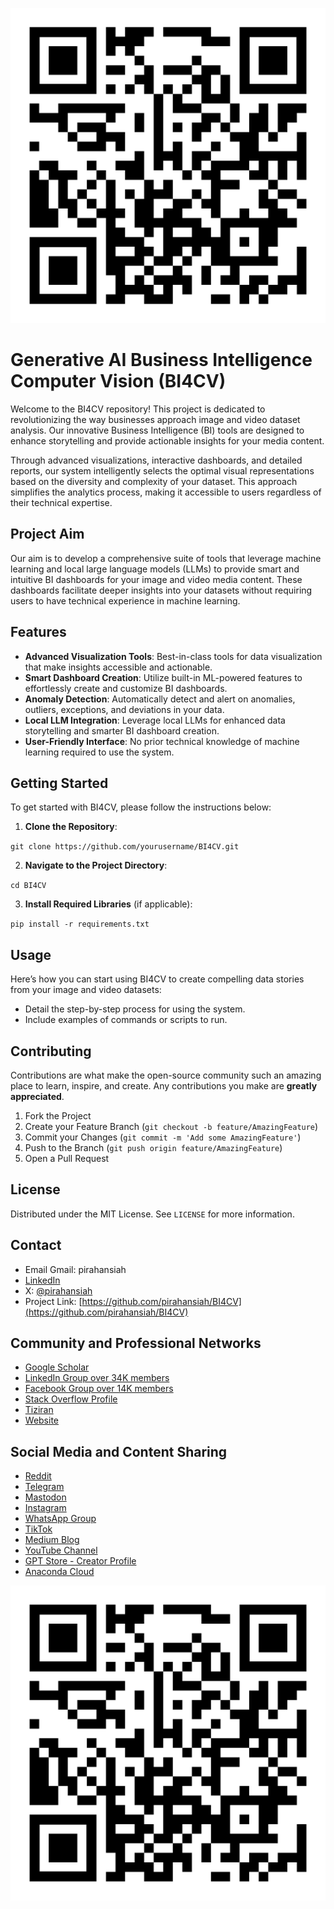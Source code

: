 ![GitHub Logo](BI4CV/BI4CV.png)
# Generative AI Business Intelligence Computer Vision (BI4CV)

Welcome to the BI4CV repository! This project is dedicated to revolutionizing the way businesses approach image and video dataset analysis. Our innovative Business Intelligence (BI) tools are designed to enhance storytelling and provide actionable insights for your media content.

Through advanced visualizations, interactive dashboards, and detailed reports, our system intelligently selects the optimal visual representations based on the diversity and complexity of your dataset. This approach simplifies the analytics process, making it accessible to users regardless of their technical expertise.


## Project Aim

Our aim is to develop a comprehensive suite of tools that leverage machine learning and local large language models (LLMs) to provide smart and intuitive BI dashboards for your image and video media content. These dashboards facilitate deeper insights into your datasets without requiring users to have technical experience in machine learning.

## Features

- **Advanced Visualization Tools**: Best-in-class tools for data visualization that make insights accessible and actionable.
- **Smart Dashboard Creation**: Utilize built-in ML-powered features to effortlessly create and customize BI dashboards.
- **Anomaly Detection**: Automatically detect and alert on anomalies, outliers, exceptions, and deviations in your data.
- **Local LLM Integration**: Leverage local LLMs for enhanced data storytelling and smarter BI dashboard creation.
- **User-Friendly Interface**: No prior technical knowledge of machine learning required to use the system.

## Getting Started

To get started with BI4CV, please follow the instructions below:

1. **Clone the Repository**:

`git clone https://github.com/yourusername/BI4CV.git`

2. **Navigate to the Project Directory**:

`cd BI4CV`

3. **Install Required Libraries** (if applicable):

`pip install -r requirements.txt`


## Usage

Here’s how you can start using BI4CV to create compelling data stories from your image and video datasets:
- Detail the step-by-step process for using the system.
- Include examples of commands or scripts to run.

## Contributing

Contributions are what make the open-source community such an amazing place to learn, inspire, and create. Any contributions you make are **greatly appreciated**.

1. Fork the Project
2. Create your Feature Branch (`git checkout -b feature/AmazingFeature`)
3. Commit your Changes (`git commit -m 'Add some AmazingFeature'`)
4. Push to the Branch (`git push origin feature/AmazingFeature`)
5. Open a Pull Request

## License

Distributed under the MIT License. See `LICENSE` for more information.

## Contact

- Email Gmail: pirahansiah
- [LinkedIn](https://www.linkedin.com/in/pirahansiah/)
- X: [@pirahansiah](https://x.com/pirahansiah)
- Project Link: [https://github.com/pirahansiah/BI4CV](https://github.com/pirahansiah/BI4CV)

## Community and Professional Networks
- [Google Scholar](https://scholar.google.com/citations?user=GvCEy4QAAAAJ&hl=en)
- [LinkedIn Group over 34K members](https://www.linkedin.com/groups/10320678/)
- [Facebook Group over 14K members](https://www.facebook.com/groups/computervisiondeeplearning)
- [Stack Overflow Profile](https://stackoverflow.com/users/3533188/farshid-pirahansiah)
- [Tiziran](https://www.tiziran.com/)
- [Website](https://pirahansiah.com/)

## Social Media and Content Sharing

- [Reddit](https://www.reddit.com/user/pirahansiah/)
- [Telegram](https://t.me/computer_vision_llm)
- [Mastodon](https://mastodon.social/@pirahansiah)
- [Instagram](https://www.instagram.com/computer_vision_deep_learning/)
- [WhatsApp Group](https://chat.whatsapp.com/COguUhOlNprFIjjaHTRppW)
- [TikTok](https://www.tiktok.com/@pirahansiah)
- [Medium Blog](https://medium.com/@pirahansiah)
- [YouTube Channel](https://www.youtube.com/@ComputerVisionDeepLearning)
- [GPT Store - Creator Profile](https://gptstore.ai/creators/user-bXM5WI8Cx4fppw1EEywZj2ZV)
- [Anaconda Cloud](https://anaconda.cloud/share/notebooks/b3402347-efbb-4a92-b754-fe8195b8ad63/overview)


![BI4CV](/BI4CV/BI4CV.png "BI4CV")
